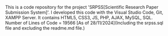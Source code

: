 This is a code repository for the project 'SRPSS[Scientific Research Paper Submission System]'. 
I developed this code with the Visual Studio Code, Git, XAMPP Server.
It contains HTML5, CSS3, JS, PHP, AJAX, MySQL, SQL. 
Number of Lines of Code = 19566 [As of 28/11/2024](Including the srpss.sql file and excluding the readme.md file.)